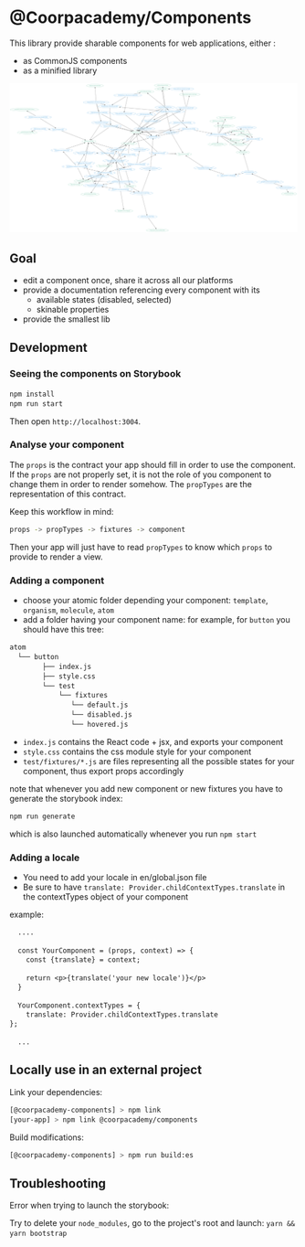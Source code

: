 # @Coorpacademy/Components

This library provide sharable components for web applications, either :

- as CommonJS components
- as a minified library

[![Components diagram](./doc/components.png)](./doc/components.svg)

## Goal

- edit a component once, share it across all our platforms
- provide a documentation referencing every component with its
  - available states (disabled, selected)
  - skinable properties
- provide the smallest lib

## Development

### Seeing the components on Storybook

```sh
npm install
npm run start
```

Then open `http://localhost:3004`.

### Analyse your component

The `props` is the contract your app should fill in order to use the component.
If the `props` are not properly set, it is not the role of you component to change them in order to render somehow.
The `propTypes` are the representation of this contract.

Keep this workflow in mind:

```sh
props -> propTypes -> fixtures -> component
```

Then your app will just have to read `propTypes` to know which `props` to provide to render a view.

### Adding a component

- choose your atomic folder depending your component: `template`, `organism`, `molecule`, `atom`
- add a folder having your component name: for example, for `button` you should have this tree:

```sh
atom
  └── button
        ├── index.js
        ├── style.css
        └── test
            └── fixtures
               └── default.js
               └── disabled.js
               └── hovered.js
```

- `index.js` contains the React code + jsx, and exports your component
- `style.css` contains the css module style for your component
- `test/fixtures/*.js` are files representing all the possible states for your component, thus export props accordingly

note that whenever you add new component or new fixtures you have to generate the storybook index:

```sh
npm run generate
```

which is also launched automatically whenever you run `npm start`

### Adding a locale

- You need to add your locale in en/global.json file
- Be sure to have `translate: Provider.childContextTypes.translate` in the contextTypes object of your component

example:
```
  ....

  const YourComponent = (props, context) => {
    const {translate} = context;

    return <p>{translate('your new locale')}</p>
  }

  YourComponent.contextTypes = {
    translate: Provider.childContextTypes.translate
};

  ...
```

## Locally use in an external project

Link your dependencies:

```sh
[@coorpacademy-components] > npm link
[your-app] > npm link @coorpacademy/components
```

Build modifications:

```sh
[@coorpacademy-components] > npm run build:es
```

## Troubleshooting

Error when trying to launch the storybook:

Try to delete your ```node_modules```, go to the project's root and launch: ```yarn && yarn bootstrap``` 